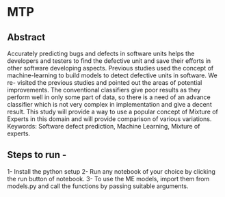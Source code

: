 # MTP
## Abstract
Accurately predicting bugs and defects in software units helps the developers and testers to
find the defective unit and save their efforts in other software developing aspects. Previous studies
used the concept of machine-learning to build models to detect defective units in software. We re-
visited the previous studies and pointed out the areas of potential improvements. The conventional
classifiers give poor results as they perform well in only some part of data, so there is a need of
an advance classifier which is not very complex in implementation and give a decent result. This
study will provide a way to use a popular concept of Mixture of Experts in this domain and will
provide comparison of various variations.
Keywords: Software defect prediction, Machine Learning, Mixture of experts.


## Steps to run - 
1- Install the python setup
2- Run any notebook of your choice by clicking the run button of notebook.
3- To use the ME models, import them from models.py and call the functions by passing suitable arguments.
